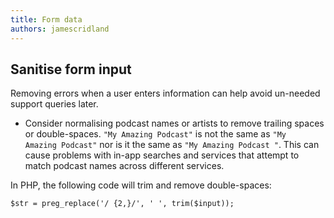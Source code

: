 ```yaml
---
title: Form data
authors: jamescridland
---
```


## Sanitise form input

Removing errors when a user enters information can help avoid un-needed support queries later.

* Consider normalising podcast names or artists to remove trailing spaces or double-spaces. <code>"My Amazing Podcast"</code> is not the same as <code>"My&nbsp;  Amazing Podcast"</code> nor is it the same as <code>"My Amazing Podcast "</code>. This can cause problems with in-app searches and services that attempt to match podcast names across different services.

In PHP, the following code will trim and remove double-spaces:
```
$str = preg_replace('/ {2,}/', ' ', trim($input));
```
